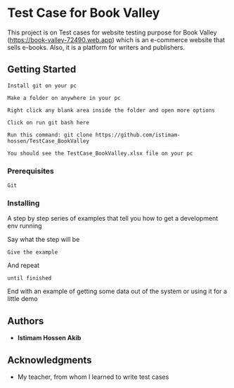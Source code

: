 # Test Case for Book Valley

This project is on Test cases for website testing purpose for Book Valley (https://book-valley-72490.web.app) which is an e-commerce website that sells e-books. Also, it is a platform for writers and publishers. 

## Getting Started

```
Install git on your pc
```
```
Make a folder on anywhere in your pc
```
```
Right click any blank area inside the folder and open more options
```
```
Click on run git bash here
```
```
Run this command: git clone https://github.com/istimam-hossen/TestCase_BookValley
```
```
You should see the TestCase_BookValley.xlsx file on your pc
```


### Prerequisites

```
Git
```

### Installing

A step by step series of examples that tell you how to get a development env running

Say what the step will be

```
Give the example
```

And repeat

```
until finished
```

End with an example of getting some data out of the system or using it for a little demo

## Authors

* **Istimam Hossen Akib**

## Acknowledgments

* My teacher, from whom I learned to write test cases

